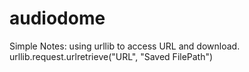 # audiodome

Simple Notes:
    using urllib to access URL and download.
        urllib.request.urlretrieve("URL", "Saved FilePath")


